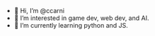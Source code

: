- 👋 Hi, I’m @ccarni
- 👀 I’m interested in game dev, web dev, and AI.
- 🌱 I’m currently learning python and JS.

<!---
ccarni/ccarni is a ✨ special ✨ repository because its `README.md` (this file) appears on your GitHub profile.
You can click the Preview link to take a look at your changes.
--->
